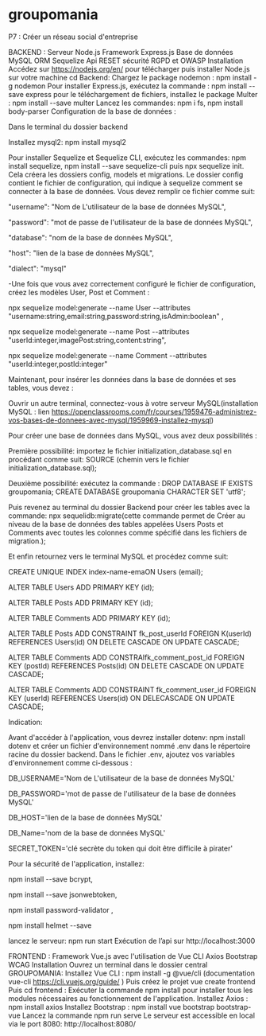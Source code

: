 # groupomania

P7 : Créer un réseau social d'entreprise 

BACKEND :
Serveur Node.js
Framework Express.js
Base de données MySQL
ORM Sequelize
Api RESET
sécurité RGPD et OWASP
Installation
Accédez sur https://nodejs.org/en/ pour télécharger puis installer Node.js sur votre machine
cd Backend:
Chargez le package nodemon : npm install -g nodemon
Pour installer Express.js, exécutez la commande : npm install --save express
pour le téléchargement de fichiers, installez le package Multer : npm install --save multer
Lancez les commandes: npm i fs, npm install body-parser
Configuration de la base de données :

Dans le terminal du dossier backend

Installez mysql2: npm install mysql2

Pour installer Sequelize et Sequelize CLI, exécutez les commandes: npm install sequelize, npm install --save sequelize-cli puis npx sequelize init. Cela créera les dossiers config, models et migrations. Le dossier config contient le fichier de configuration, qui indique à sequelize comment se connecter à la base de données. Vous devez remplir ce fichier comme suit:

"username": "Nom de L'utilisateur de la base de données MySQL",

"password": "mot de passe de l'utilisateur de la base de données MySQL",

"database": "nom de la base de données MySQL",

"host": "lien de la base de données MySQL",

"dialect": "mysql"

-Une fois que vous avez correctement configuré le fichier de configuration, créez les modèles User, Post et Comment :

npx sequelize model:generate --name User --attributes "username:string,email:string,password:string,isAdmin:boolean" ,

npx sequelize model:generate --name Post --attributes "userId:integer,imagePost:string,content:string",

npx sequelize model:generate --name Comment --attributes "userId:integer,postId:integer"

Maintenant, pour insérer les données dans la base de données et ses tables, vous devez :

Ouvrir un autre terminal, connectez-vous à votre serveur MySQL(installation MySQL : lien https://openclassrooms.com/fr/courses/1959476-administrez-vos-bases-de-donnees-avec-mysql/1959969-installez-mysql)

Pour créer une base de données dans MySQL, vous avez deux possibilités :

Première possibilité: importez le fichier initialization_database.sql en procédant comme suit: SOURCE (chemin vers le fichier initialization_database.sql);

Deuxième possibilité: exécutez la commande : DROP DATABASE IF EXISTS groupomania; CREATE DATABASE groupomania CHARACTER SET 'utf8';

Puis revenez au terminal du dossier Backend pour créer les tables avec la commande: npx sequelidb:migrate(cette commande permet de Créer au niveau de la base de données des tables appelées Users Posts et Comments avec toutes les colonnes comme spécifié dans les fichiers de migration.);

Et enfin retournez vers le terminal MySQL et procédez comme suit:

CREATE UNIQUE INDEX index-name-emaON Users (email);

ALTER TABLE Users ADD PRIMARY KEY (id);

ALTER TABLE Posts ADD PRIMARY KEY (id);

ALTER TABLE Comments ADD PRIMARY KEY (id);

ALTER TABLE Posts ADD CONSTRAINT fk_post_userId FOREIGN K(userId) REFERENCES Users(id) ON DELETE CASCADE ON UPDATE CASCADE;

ALTER TABLE Comments ADD CONSTRAIfk_comment_post_id FOREIGN KEY (postId) REFERENCES Posts(id) ON DELETE CASCADE ON UPDATE CASCADE;

ALTER TABLE Comments ADD CONSTRAINT fk_comment_user_id FOREIGN KEY (userId) REFERENCES Users(id) ON DELECASCADE ON UPDATE CASCADE;

Indication:

Avant d'accéder à l'application, vous devrez installer dotenv: npm install dotenv et créer un fichier d'environnement nommé .env dans le répertoire racine du dossier backend. Dans le fichier .env, ajoutez vos variables d'environnement comme ci-dessous :

DB_USERNAME='Nom de L'utilisateur de la base de données MySQL'

DB_PASSWORD='mot de passe de l'utilisateur de la base de données MySQL'

DB_HOST='lien de la base de données MySQL'

DB_Name='nom de la base de données MySQL'

SECRET_TOKEN='clé secrète du token qui doit être difficile à pirater'

Pour la sécurité de l'application, installez:

npm install --save bcrypt,

npm install --save jsonwebtoken,

npm install password-validator ,

npm install helmet --save

lancez le serveur: npm run start
Exécution de l’api sur http://localhost:3000

FRONTEND :
Framework Vue.js avec l'utilisation de Vue CLI
Axios
Bootstrap
WCAG
Installation
Ouvrez un terminal dans le dossier central GROUPOMANIA:
Installez Vue CLI : npm install -g @vue/cli (documentation vue-cli https://cli.vuejs.org/guide/ )
Puis créez le projet vue create frontend
Puis cd frontend :
Exécuter la commande npm install pour installer tous les modules nécessaires au fonctionnement de l'application.
Installez Axios : npm install axios
Installez Bootstrap : npm install vue bootstrap bootstrap-vue
Lancez la commande npm run serve
Le serveur est accessible en local via le port 8080: http://localhost:8080/
